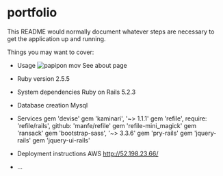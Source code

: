 # portfolio

This README would normally document whatever steps are necessary to get the
application up and running.

Things you may want to cover:


* Usage
![papipon mov](https://user-images.githubusercontent.com/50140667/62032494-c4183b80-b224-11e9-92fe-ff48f8c3fdbd.gif)
See about page

* Ruby version
2.5.5

* System dependencies
Ruby on Rails 5.2.3


* Database creation
Mysql

* Services
gem 'devise'
gem 'kaminari', '~> 1.1.1'
gem 'refile', require: 'refile/rails', github: 'manfe/refile'
gem 'refile-mini_magick'
gem 'ransack'
gem 'bootstrap-sass', '~> 3.3.6'
gem 'pry-rails'
gem 'jquery-rails'
gem 'jquery-ui-rails'


* Deployment instructions
AWS
http://52.198.23.66/

* ...
